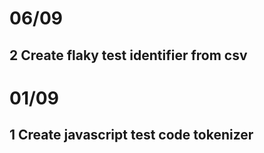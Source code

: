 # 06/09
## 2 Create flaky test identifier from csv


# 01/09
## 1 Create javascript test code tokenizer

